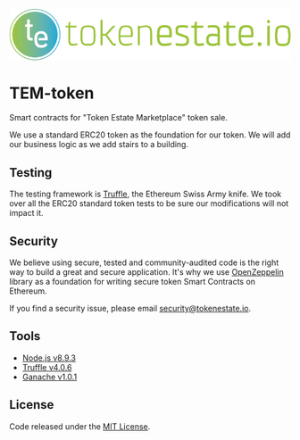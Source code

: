 [![Logo](https://raw.githubusercontent.com/Tokenestate/Tokenestate.github.io/master/Tokenestate.io.logo.png)](https://tokenestate.io/)

# TEM-token
Smart contracts for "Token Estate Marketplace" token sale.

We use a standard ERC20 token as the foundation for our token. We will add our business logic as we add stairs to a building.

## Testing
The testing framework is [Truffle](http://truffleframework.com/), the Ethereum Swiss Army knife. We took over all the ERC20 standard token tests to be sure our modifications will not impact it. 

## Security
We believe using secure, tested and community-audited code is the right way to build a great and secure application. It's why we use [OpenZeppelin](https://github.com/OpenZeppelin/zeppelin-solidity) library as a foundation for writing secure token Smart Contracts on Ethereum.

If you find a security issue, please email security@tokenestate.io.

## Tools
- [Node.js v8.9.3](https://nodejs.org/) 
- [Truffle v4.0.6](http://truffleframework.com/)
- [Ganache v1.0.1](http://truffleframework.com/ganache/)

## License
Code released under the [MIT License](./LICENSE).
